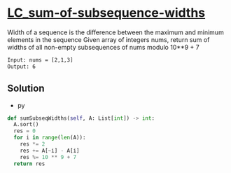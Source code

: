 # [LC_sum-of-subsequence-widths](https://leetcode.com/problems/sum-of-subsequence-widths)

Width of a sequence is the difference between the maximum and minimum elements in the sequence
Given array of integers nums, return sum of widths of all non-empty subsequences of nums modulo 10**9 + 7

```txt
Input: nums = [2,1,3]
Output: 6
```

## Solution

* py

```py
def sumSubseqWidths(self, A: List[int]) -> int:
  A.sort()
  res = 0
  for i in range(len(A)):
    res *= 2
    res += A[~i] - A[i]
    res %= 10 ** 9 + 7
  return res
```
